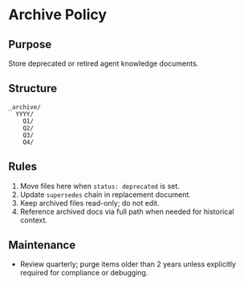 # Archive Policy

## Purpose
Store deprecated or retired agent knowledge documents.

## Structure
```
_archive/
  YYYY/
    Q1/
    Q2/
    Q3/
    Q4/
```

## Rules
1. Move files here when `status: deprecated` is set.
2. Update `supersedes` chain in replacement document.
3. Keep archived files read-only; do not edit.
4. Reference archived docs via full path when needed for historical context.

## Maintenance
- Review quarterly; purge items older than 2 years unless explicitly required for compliance or debugging.
